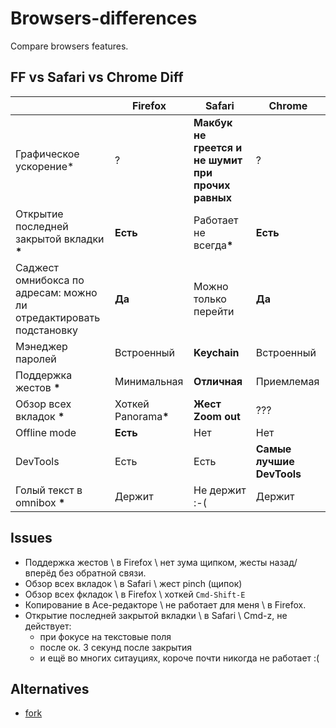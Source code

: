 # Browsers-differences
Compare browsers features.

## FF vs Safari vs Chrome Diff


|       | Firefox | Safari | Chrome |
| ----- | ------- | ------ | ------ |
| Графическое ускорение* | ? | <b>Макбук не греется и не шумит при прочих равных</b> | ? |
| Открытие последней закрытой вкладки <b>*</b> | **Есть** | Работает не всегда<b>*</b> | **Есть** |
| Саджест омнибокса по адресам: можно ли отредактировать подстановку | **Да** | Можно только перейти | **Да** |
| Мэнеджер паролей | Встроенный | <b>Keychain</b> | Встроенный |
| Поддержка жестов <b>*</b> | Минимальная | <b>Отличная</b> | Приемлемая |
| Обзор всех вкладок <b>*</b> | Хоткей Panorama<b>*</b> | <b>Жест Zoom out</b> | ??? |
| Offline mode | <b>Есть</b> | Нет | Нет |
| DevTools | Есть | Есть | <b>Самые лучшие DevTools</b> |
| Голый текст в omnibox <b>*</b> | Держит | Не держит :-( | Держит |

## Issues
* Поддержка жестов \\ в Firefox \\ нет зума щипком, жесты назад/вперёд без обратной связи.
* Обзор всех вкладок \\ в Safari \\ жест pinch (щипок)
* Обзор всех фкладок \\ в Firefox \\ хоткей `Cmd-Shift-E`
* Копирование в Ace-редакторе \\ не работает для меня \\ в Firefox.
* Открытие последней закрытой вкладки \\ в Safari \\ Cmd-z, не действует:
  * при фокусе на текстовые поля
  * после ок. 3 секунд после закрытия
  * и ещё во многих ситауциях, короче почти никогда не работает :(

## Alternatives
* [fork](https://github.com/hjri/Browsers-differences)
